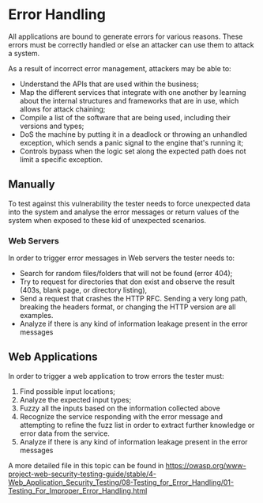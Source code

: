 # Error Handling

All applications are bound to generate errors for various reasons. These errors must be correctly handled or else an attacker can use them to attack a system.

As a result of incorrect error management, attackers may be able to:

* Understand the APIs that are used within the business;
* Map the different services that integrate with one another by learning about the internal structures and frameworks that are in use, which allows for attack chaining;
* Compile a list of the software that are being used, including their versions and types;
* DoS the machine by putting it in a deadlock or throwing an unhandled exception, which sends a panic signal to the engine that's running it;
* Controls bypass when the logic set along the expected path does not limit a specific exception.


## Manually

To test against this vulnerability the tester needs to force unexpected data into the system and analyse the error messages or return values of the system when exposed to these kid of unexpected scenarios.

### Web Servers

In order to trigger error messages in Web servers the tester needs to:

* Search for random files/folders that will not be found (error 404);
* Try to request for directories that don exist and observe the result (403s, blank page, or directory listing),
* Send a request that crashes the HTTP RFC. Sending a very long path, breaking the headers format, or changing the HTTP version are all examples.
*  Analyze if there is any kind of information leakage present in the error messages

## Web Applications

In order to trigger a web application to trow errors the tester must:

1. Find possible input locations;
2. Analyze the expected input types;
3. Fuzzy all the inputs based on the information collected above
4. Recognize the service responding with the error message and attempting to refine the fuzz list in order to extract further knowledge or error data from the service.
5. Analyze if there is any kind of information leakage present in the error messages


A more detailed file in this topic can be found in https://owasp.org/www-project-web-security-testing-guide/stable/4-Web_Application_Security_Testing/08-Testing_for_Error_Handling/01-Testing_For_Improper_Error_Handling.html
